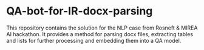 # QA-bot-for-IR-docx-parsing
This repository contains the solution for the NLP case from Rosneft &amp; MIREA AI hackathon. It provides a method for parsing docx files, extracting tables and lists for further processing and embedding them into a QA model.

